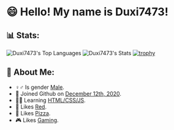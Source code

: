 # 😄 Hello! My name is Duxi7473!

## 📊 Stats:
![Duxi7473's Top Languages](https://github-readme-stats.vercel.app/api/top-langs/?username=gitduxi&theme=tokyonight&show_icons=true&hide_border=false&layout=compact)
![Duxi7473's Stats](https://github-readme-stats.vercel.app/api?username=gitduxi&theme=tokyonight&show_icons=true&hide_border=false&count_private=false)
[![trophy](https://github-profile-trophy.vercel.app/?username=gitduxi&theme=tokyonight)](https://github.com/ryo-ma/github-profile-trophy)

## 🤗 About Me:
  - ♀♂ Is gender [Male](https://en.wikipedia.org/wiki/Male).
  - 📆 Joined Github on [December 12th, 2020](https://en.wikipedia.org/wiki/Portal:Current_events/2020_December_12).
  - 👨‍💻 Learning [HTML/CSS/JS](https://en.wikipedia.org/wiki/HTML).
  - 🔴 Likes [Red](https://en.wikipedia.org/wiki/Red).
  - 🍕 Likes [Pizza](https://en.wikipedia.org/wiki/Pizza).
  - 🎮 Likes [Gaming](https://en.wikipedia.org/wiki/Video_game).

  <!--
**GitDuxi/GitDuxi** is a ✨ _special_ ✨ repository because its `README.md` (this file) appears on your GitHub profile.

Here are some ideas to get you started:

- 🔭 I’m currently working on ...
- 🌱 I’m currently learning ...
- 👯 I’m looking to collaborate on ...
- 🤔 I’m looking for help with ...
- 💬 Ask me about ...
- 📫 How to reach me: ...
- 😄 Pronouns: ...
- ⚡ Fun fact: ...
-->
